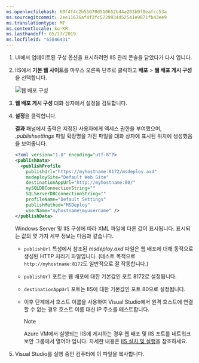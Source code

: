 ```yaml
---
ms.openlocfilehash: 69f4f4c2b55670d510652b44a203b9f0eafcc53a
ms.sourcegitcommit: 2ee11676af4f3fc5729934d52541e9871fb43ee9
ms.translationtype: MT
ms.contentlocale: ko-KR
ms.lasthandoff: 05/17/2019
ms.locfileid: "65846431"
---
```


1. UI에서 업데이트된 구성 옵션을 표시하려면 IIS 관리 콘솔을 닫았다가 다시 엽니다.

2. IIS에서 **기본 웹 사이트**를 마우스 오른쪽 단추로 클릭하고 **배포** > **웹 배포 게시 구성**을 선택합니다.

    ![웹 배포 구성](../../deployment/media/tutorial-configure-web-deploy-publishing.png)

3. **웹 배포 게시 구성** 대화 상자에서 설정을 검토합니다.

4. **설정**을 클릭합니다.

    **결과** 패널에서 출력은 지정된 사용자에게 액세스 권한을 부여했으며, *.publishsettings* 파일 확장명을 가진 파일을 대화 상자에 표시된 위치에 생성했음을 보여줍니다.

    ```xml
    <?xml version="1.0" encoding="utf-8"?>
    <publishData>
      <publishProfile
        publishUrl="https://myhostname:8172/msdeploy.axd"
        msdeploySite="Default Web Site"
        destinationAppUrl="http://myhostname:80/"
        mySQLDBConnectionString=""
        SQLServerDBConnectionString=""
        profileName="Default Settings"
        publishMethod="MSDeploy"
        userName="myhostname\myusername" />
    </publishData>
    ```

    Windows Server 및 IIS 구성에 따라 XML 파일에 다른 값이 표시됩니다. 표시되는 값의 몇 가지 세부 정보는 다음과 같습니다.

   * `publishUrl` 특성에서 참조된 *msdeploy.axd* 파일은 웹 배포에 대해 동적으로 생성된 HTTP 처리기 파일입니다. (테스트 목적으로 `http://myhostname:8172`도 일반적으로 잘 작동합니다.)
   * `publishUrl` 포트는 웹 배포에 대한 기본값인 포트 8172로 설정됩니다.
   * `destinationAppUrl` 포트는 IIS에 대한 기본값인 포트 80으로 설정됩니다.
   * 이후 단계에서 호스트 이름을 사용하여 Visual Studio에서 원격 호스트에 연결할 수 없는 경우 호스트 이름 대신 IP 주소를 테스트합니다.

     > [!NOTE]
     > Azure VM에서 실행되는 IIS에 게시하는 경우 웹 배포 및 IIS 포트를 네트워크 보안 그룹에서 열어야 입니다. 자세한 내용은 [IIS 설치 및 실행](/azure/virtual-machines/windows/quick-create-portal#install-web-server)을 참조하세요.

5. Visual Studio를 실행 중인 컴퓨터에 이 파일을 복사합니다.

